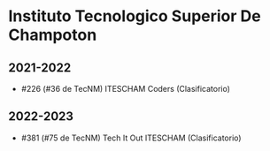 # Instituto Tecnologico Superior De Champoton

## 2021-2022

- #226 (#36 de TecNM) ITESCHAM Coders (Clasificatorio)

## 2022-2023

- #381 (#75 de TecNM) Tech It Out ITESCHAM (Clasificatorio)


